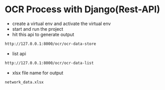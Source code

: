 
# OCR Process with Django(Rest-API)

- create a virtual env and activate the virtual env
- start and run the project 
- hit this api to generate output

```bash
http://127.0.0.1:8000/ocr/ocr-data-store
```

- list api
```bash
http://127.0.0.1:8000/ocr/ocr-data-list
```

- xlsx file name for output

```bash
network_data.xlsx
```


